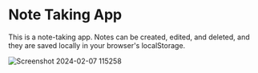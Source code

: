 # Note Taking App
This is a note-taking app. Notes can be created, edited, and deleted, and they are saved locally in your browser's localStorage.

![Screenshot 2024-02-07 115258](https://github.com/Lalitkumar4/note-taking-app/assets/64465383/522b379c-9027-4d1f-97f9-c25d18a7cf6e)

